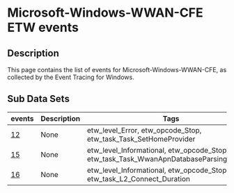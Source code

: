 # Microsoft-Windows-WWAN-CFE ETW events

## Description
This page contains the list of events for Microsoft-Windows-WWAN-CFE, as collected by the Event Tracing for Windows.

## Sub Data Sets
|events|Description|Tags|
|---|---|---|
|[12](events/event-12.md)|None|etw_level_Error, etw_opcode_Stop, etw_task_Task_SetHomeProvider|
|[15](events/event-15.md)|None|etw_level_Informational, etw_opcode_Stop, etw_task_Task_WwanApnDatabaseParsingDuration|
|[16](events/event-16.md)|None|etw_level_Informational, etw_opcode_Stop, etw_task_L2_Connect_Duration|
